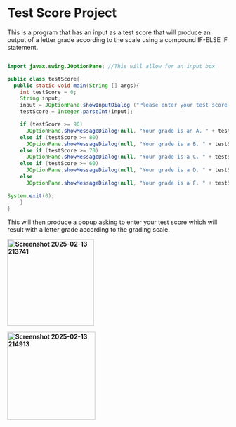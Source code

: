 # Test Score Project
This is a program that has an input as a test score that will produce an output of a letter grade according to the scale using a compound IF-ELSE IF statement. 
````java

import javax.swing.JOptionPane; //This will allow for an input box

public class testScore{
  public static void main(String [] args){
    int testScore = 0;
    String input;
    input = JOptionPane.showInputDialog ("Please enter your test score);
    testScore = Integer.parseInt(input);

    if (testScore >= 90)
      JOptionPane.showMessageDialog(null, "Your grade is an A. " + testScore);
    else if (testScore >= 80)
      JOptionPane.showMessageDialog(null, "Your grade is a B. " + testScore);
    else if (testScore >= 70)
      JOptionPane.showMessageDialog(null, "Your grade is a C. " + testScore);
    else if (testScore >= 60)
      JOptionPane.showMessageDialog(null, "Your grade is a D. " + testScore);
    else
      JOptionPane.showMessageDialog(null, "Your grade is a F. " + testScore);

System.exit(0);
    }
}

````

This will then produce a popup asking to enter your test score which will result with a letter grade according to the grading scale. 

<b><img width="197" alt="Screenshot 2025-02-13 213741" src="https://github.com/user-attachments/assets/70c2510f-1e3c-4422-aa5c-b7370f6aa303" />

<b> <img width="200" alt="Screenshot 2025-02-13 214913" src="https://github.com/user-attachments/assets/85756b8b-e9ca-44e1-8bc2-eb65cd73d894" />

